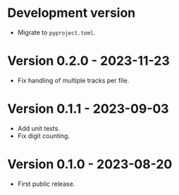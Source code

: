 # Development version

* Migrate to `pyproject.toml`.

# Version 0.2.0 - 2023-11-23

* Fix handling of multiple tracks per file.

# Version 0.1.1 - 2023-09-03

* Add unit tests.
* Fix digit counting.

# Version 0.1.0 - 2023-08-20

* First public release.

